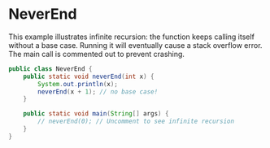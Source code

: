 # NeverEnd

This example illustrates infinite recursion: the function keeps calling itself without a base case. Running it will eventually cause a stack overflow error. The main call is commented out to prevent crashing.

```java
public class NeverEnd {
    public static void neverEnd(int x) {
        System.out.println(x);
        neverEnd(x + 1); // no base case!
    }

    public static void main(String[] args) {
        // neverEnd(0); // Uncomment to see infinite recursion
    }
}
```